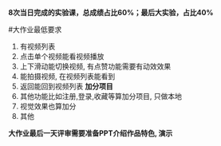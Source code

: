 **8次当日完成的实验课，总成绩占比60%；最后大实验，占比40%**

#大作业最低要求
  1. 有视频列表
  2. 点击单个视频能看视频播放
  3. 上下滑动能切换视频, 有点赞功能需要有动效效果
  4. 能拍摄视频, 在视频列表能看到
  5. 返回能回到视频列表
**加分项目**
  6. 其他功能比如注册,登录,收藏等算加分项目, 只做本地
  7. 视觉效果也算加分
  8. 其他

**大作业最后一天评审需要准备PPT介绍作品特色, 演示** 